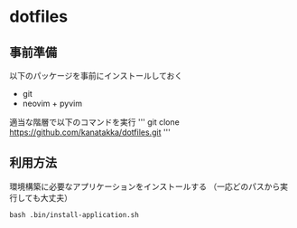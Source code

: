 # dotfiles

## 事前準備

以下のパッケージを事前にインストールしておく

* git
* neovim + pyvim

適当な階層で以下のコマンドを実行
'''
git clone <https://github.com/kanatakka/dotfiles.git>
'''

## 利用方法

環境構築に必要なアプリケーションをインストールする
（一応どのパスから実行しても大丈夫）

```shell
bash .bin/install-application.sh
```

